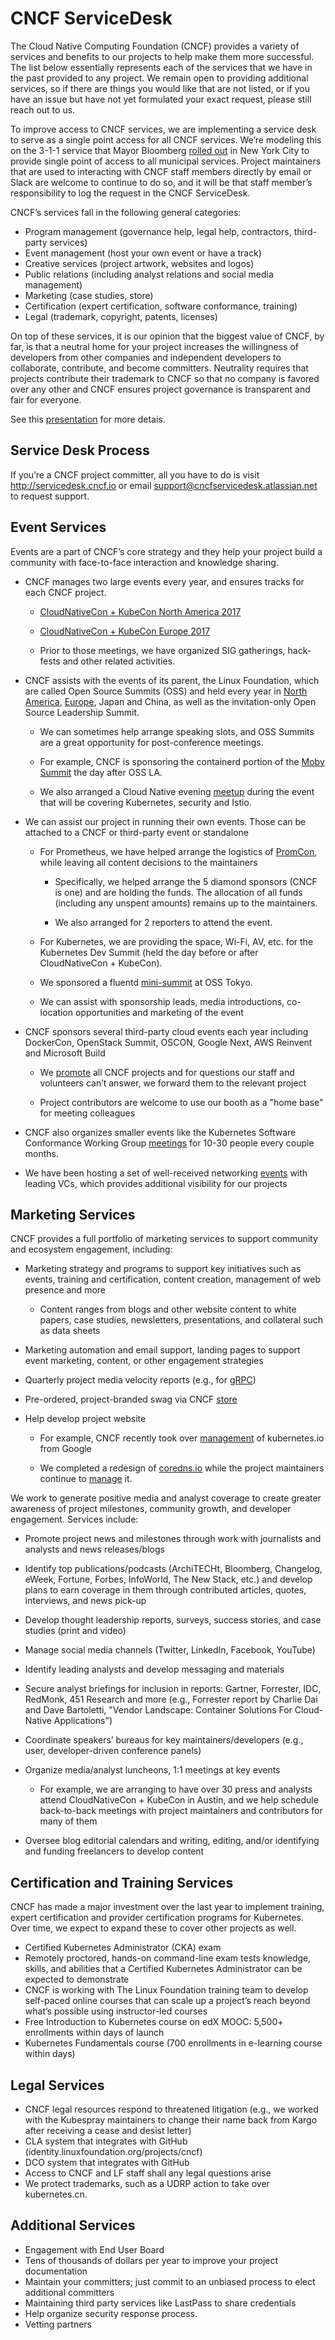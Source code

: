 # CNCF ServiceDesk

The Cloud Native Computing Foundation (CNCF) provides a variety of services and benefits to our projects to help make them more successful. The list below essentially represents each of the services that we have in the past provided to any project. We remain open to providing additional services, so if there are things you would like that are not listed, or if you have an issue but have not yet formulated your exact request, please still reach out to us.

To improve access to CNCF services, we are implementing a service desk to serve as a single point access for all CNCF services. We’re modeling this on the 3-1-1 service that Mayor Bloomberg [rolled out](http://www1.nyc.gov/office-of-the-mayor/news/203-10/mayor-bloomberg-answers-100-millionth-call-311) in New York City to provide single point of access to all municipal services. Project maintainers that are used to interacting with CNCF staff members directly by email or Slack are welcome to continue to do so, and it will be that staff member’s responsibility to log the request in the CNCF ServiceDesk.

CNCF’s services fall in the following general categories:

* Program management (governance help, legal help, contractors, third-party services)
* Event management (host your own event or have a track)
* Creative services (project artwork, websites and logos)
* Public relations (including analyst relations and social media management) 
* Marketing (case studies, store)
* Certification (expert certification, software conformance, training)
* Legal (trademark, copyright, patents, licenses)

On top of these services, it is our opinion that the biggest value of CNCF, by far, is that a neutral home for your project increases the willingness of developers from other companies and independent developers to collaborate, contribute, and become committers. Neutrality requires that projects contribute their trademark to CNCF so that no company is favored over any other and CNCF ensures project governance is transparent and fair for everyone.

See this [presentation](https://docs.google.com/presentation/d/1WsZp5XzUXgW2xdk3OXxo8BbjMr1hDM7oy4RZyRhtEm8/edit?usp=sharing) for more detais.

## Service Desk Process

If you’re a CNCF project committer, all you have to do is visit http://servicedesk.cncf.io or email support@cncfservicedesk.atlassian.net to request support.

## Event Services

Events are a part of CNCF’s core strategy and they help your project build a community with face-to-face interaction and knowledge sharing.

* CNCF manages two large events every year, and ensures tracks for each CNCF project.

    * [CloudNativeCon + KubeCon North America 2017](http://events.linuxfoundation.org/events/cloudnativecon-and-kubecon-north-america)

    * [CloudNativeCon + KubeCon Europe 2017](http://events.linuxfoundation.org/events/archive/2017/cloudnativecon-and-kubecon-europe)

    * Prior to those meetings, we have organized SIG gatherings, hack-fests and other related activities.

* CNCF assists with the events of its parent, the Linux Foundation, which are called Open Source Summits (OSS) and held every year in [North America](http://events.linuxfoundation.org/events/open-source-summit-north-america), [Europe](http://events.linuxfoundation.org/events/open-source-summit-europe), Japan and China, as well as the invitation-only Open Source Leadership Summit.

    * We can sometimes help arrange speaking slots, and OSS Summits are a great opportunity for post-conference meetings.

    * For example, CNCF is sponsoring the containerd portion of the [Moby Summit](http://events.linuxfoundation.org/events/open-source-summit-north-america/extend-the-experience/co-located-events) the day after OSS LA.

    * We also arranged a Cloud Native evening [meetup](http://events.linuxfoundation.org/events/open-source-summit-north-america/extend-the-experience/co-located-events) during the event that will be covering Kubernetes, security and Istio.

* We can assist our project in running their own events. Those can be attached to a CNCF or third-party event or standalone

    * For Prometheus, we have helped arrange the logistics of [PromCon](https://promcon.io/2017-munich/), while leaving all content decisions to the maintainers

        * Specifically, we helped arrange the 5 diamond sponsors (CNCF is one) and are holding the funds. The allocation of all funds (including any unspent amounts) remains up to the maintainers.

        * We also arranged for 2 reporters to attend the event.

    * For Kubernetes, we are providing the space, Wi-Fi, AV, etc. for the Kubernetes Dev Summit (held the day before or after CloudNativeCon + KubeCon).

    * We sponsored a fluentd [mini-summit](http://events.linuxfoundation.org/events/open-source-summit-japan/extend-the-experience/co-located-events) at OSS Tokyo.

    * We can assist with sponsorship leads, media introductions, co-location opportunities and marketing of the event

* CNCF sponsors several third-party cloud events each year including DockerCon, OpenStack Summit, OSCON, Google Next, AWS Reinvent and Microsoft Build

    * We [promote](https://twitter.com/CloudNativeFdn/status/862384302113251328) all CNCF projects and for questions our staff and volunteers can’t answer, we forward them to the relevant project

    * Project contributors are welcome to use our booth as a "home base" for meeting colleagues

* CNCF also organizes smaller events like the Kubernetes Software Conformance Working Group [meetings](https://github.com/cncf/k8s-conformance#past-meetings--presentations) for 10-30 people every couple months.

* We have been hosting a set of well-received networking [events](https://www.cncf.io/blog/2017/06/01/open-source-software-fuels-explosive-startup-growth-goes-mainstream/) with leading VCs, which provides additional visibility for our projects

## Marketing Services

CNCF provides a full portfolio of marketing services to support community and ecosystem engagement, including:

* Marketing strategy and programs to support key initiatives such as events, training and certification, content creation, management of web presence and more

    * Content ranges from blogs and other website content to white papers, case studies, newsletters, presentations, and collateral such as data sheets 

* Marketing automation and email support, landing pages to support event marketing, content, or other engagement strategies 

* Quarterly project media velocity reports (e.g., for [gRPC](http://app.trendkite.com/report?id=b49bd64d-55d0-4ab5-81f4-51e755137073))

* Pre-ordered, project-branded swag via CNCF [store](https://store.cncf.io/)

* Help develop project website

    * For example, CNCF recently took over [management](https://docs.google.com/document/d/1SapnZjwMwAjfc-7SqWFA9GYUcnr4lbpv7cEKioqpwoU/edit#heading=h.82uhsthul12l) of kubernetes.io from Google

    * We completed a redesign of [coredns.io](https://coredns.io/) while the project maintainers continue to [manage](https://github.com/coredns/coredns.io) it.

We work to generate positive media and analyst coverage to create greater awareness of project milestones, community growth, and developer engagement. Services include:

* Promote project news and milestones through work with journalists and analysts and news releases/blogs

* Identify top publications/podcasts (ArchiTECHt, Bloomberg, Changelog, eWeek, Fortune, Forbes, InfoWorld, The New Stack, etc.) and develop plans to earn coverage in them through contributed articles, quotes, interviews, and news pick-up

* Develop thought leadership reports, surveys, success stories, and case studies (print and video)

* Manage social media channels (Twitter, LinkedIn, Facebook, YouTube)

* Identify leading analysts and develop messaging and materials

* Secure analyst briefings for inclusion in reports: Gartner, Forrester, IDC, RedMonk, 451 Research and more (e.g., Forrester report by Charlie Dai and Dave Bartoletti, "Vendor Landscape: Container Solutions For Cloud-Native Applications") 

* Coordinate speakers’ bureaus for key maintainers/developers (e.g., user, developer-driven conference panels) 

* Organize media/analyst luncheons, 1:1 meetings at key events

    * For example, we are arranging to have over 30 press and analysts attend CloudNativeCon + KubeCon in Austin, and we help schedule back-to-back meetings with project maintainers and contributors for many of them

* Oversee blog editorial calendars and writing, editing, and/or identifying and funding freelancers to develop content

## Certification and Training Services

CNCF has made a major investment over the last year to implement training, expert certification and provider certification programs for Kubernetes. Over time, we expect to expand these to cover other projects as well. 

* Certified Kubernetes Administrator (CKA) exam
* Remotely proctored, hands-on command-line exam tests knowledge, skills, and abilities that a Certified Kubernetes Administrator can be expected to demonstrate
* CNCF is working with The Linux Foundation training team to develop self-paced online courses that can scale up a project’s reach beyond what’s possible using instructor-led courses
* Free Introduction to Kubernetes course on edX MOOC: 5,500+ enrollments within days of launch
* Kubernetes Fundamentals course (700 enrollments in e-learning course within days)

## Legal Services

* CNCF legal resources respond to threatened litigation (e.g., we worked with the Kubespray maintainers to change their name back from Kargo after receiving a cease and desist letter)
* CLA system that integrates with GitHub (identity.linuxfoundation.org/projects/cncf)
* DCO system that integrates with GitHub
* Access to CNCF and LF staff shall any legal questions arise
* We protect trademarks, such as a UDRP action to take over kubernetes.cn.

## Additional Services

* Engagement with End User Board
* Tens of thousands of dollars per year to improve your project documentation
* Maintain your committers; just commit to an unbiased process to elect additional committers
* Maintaining third party services like LastPass to share credentials
* Help organize security response process. 
* Vetting partners
